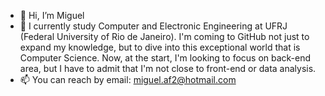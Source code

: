 - 👋 Hi, I’m Miguel
- 👀 I currently study Computer and Electronic Engineering at UFRJ (Federal University of Rio de Janeiro). 
    I'm coming to GitHub not just to expand my knowledge, but to dive into this exceptional world that is Computer Science.
    Now, at the start, I'm looking to focus on back-end area, but I have to admit that I'm not close to front-end or data analysis.
- 📫 You can reach by email: miguel.af2@hotmail.com

<!---
migxxx/migxxx is a ✨ special ✨ repository because its `README.md` (this file) appears on your GitHub profile.
You can click the Preview link to take a look at your changes.
--->
